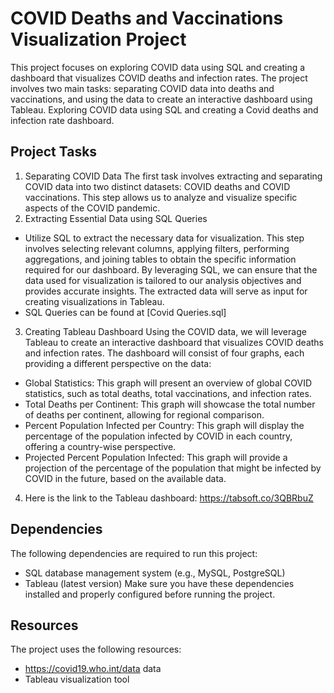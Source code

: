 # COVID Deaths and Vaccinations Visualization Project

This project focuses on exploring COVID data using SQL and creating a dashboard that visualizes COVID deaths and infection rates. The project involves two main tasks: separating COVID data into deaths and vaccinations, and using the data to create an interactive dashboard using Tableau.
Exploring COVID data using SQL and creating a Covid deaths and infection rate dashboard.

## Project Tasks
1. Separating COVID Data
The first task involves extracting and separating COVID data into two distinct datasets: COVID deaths and COVID vaccinations. This step allows us to analyze and visualize specific aspects of the COVID pandemic.
2. Extracting Essential Data using SQL Queries
- Utilize SQL to extract the necessary data for visualization. This step involves selecting relevant columns, applying filters, performing aggregations, and joining tables to obtain the specific information required for our dashboard. By leveraging SQL, we can ensure that the data used for visualization is tailored to our analysis objectives and provides accurate insights. The extracted data will serve as input for creating visualizations in Tableau.
- SQL Queries can be found at [Covid Queries.sql]
3. Creating Tableau Dashboard
Using the COVID data, we will leverage Tableau to create an interactive dashboard that visualizes COVID deaths and infection rates. The dashboard will consist of four graphs, each providing a different perspective on the data:
- Global Statistics: This graph will present an overview of global COVID statistics, such as total deaths, total vaccinations, and infection rates.
- Total Deaths per Continent: This graph will showcase the total number of deaths per continent, allowing for regional comparison.
- Percent Population Infected per Country: This graph will display the percentage of the population infected by COVID in each country, offering a country-wise perspective.
- Projected Percent Population Infected: This graph will provide a projection of the percentage of the population that might be infected by COVID in the future, based on the available data.
4. Here is the link to the Tableau dashboard: https://tabsoft.co/3QBRbuZ
     
## Dependencies
The following dependencies are required to run this project:
- SQL database management system (e.g., MySQL, PostgreSQL)
- Tableau (latest version)
Make sure you have these dependencies installed and properly configured before running the project.

## Resources
The project uses the following resources:
- https://covid19.who.int/data data
- Tableau visualization tool
